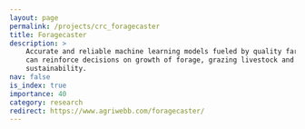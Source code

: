 ```yaml
---
layout: page
permalink: /projects/crc_foragecaster
title: Foragecaster
description: >
    Accurate and reliable machine learning models fueled by quality farming data 
    can reinforce decisions on growth of forage, grazing livestock and farm 
    sustainability.
nav: false
is_index: true
importance: 40
category: research
redirect: https://www.agriwebb.com/foragecaster/
---
```

